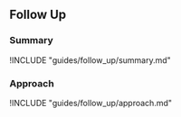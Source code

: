 ## Follow Up 

### Summary

!INCLUDE "guides/follow_up/summary.md"

### Approach

!INCLUDE "guides/follow_up/approach.md"

